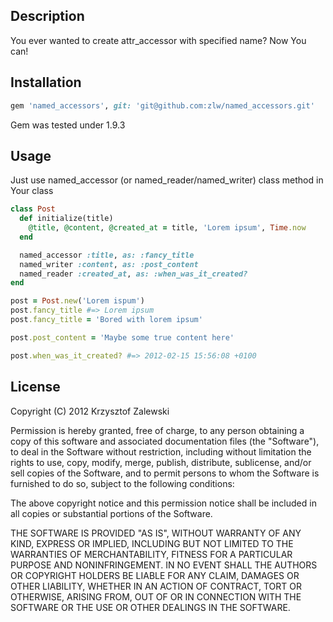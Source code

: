 ## Description

You ever wanted to create attr_accessor with specified name? Now You can!

## Installation

```ruby
gem 'named_accessors', git: 'git@github.com:zlw/named_accessors.git'
```

Gem was tested under 1.9.3

## Usage

Just use named_accessor (or named_reader/named_writer) class method in Your class

```ruby
class Post
  def initialize(title)
    @title, @content, @created_at = title, 'Lorem ipsum', Time.now
  end

  named_accessor :title, as: :fancy_title
  named_writer :content, as: :post_content
  named_reader :created_at, as: :when_was_it_created?
end

post = Post.new('Lorem ispum')
post.fancy_title #=> Lorem ipsum
post.fancy_title = 'Bored with lorem ipsum'

post.post_content = 'Maybe some true content here'

post.when_was_it_created? #=> 2012-02-15 15:56:08 +0100
```

## License

Copyright (C) 2012 Krzysztof Zalewski

Permission is hereby granted, free of charge, to any person obtaining a copy of this software and associated documentation files (the "Software"), to deal in the Software without restriction, including without limitation the rights to use, copy, modify, merge, publish, distribute, sublicense, and/or sell copies of the Software, and to permit persons to whom the Software is furnished to do so, subject to the following conditions:

The above copyright notice and this permission notice shall be included in all copies or substantial portions of the Software.

THE SOFTWARE IS PROVIDED "AS IS", WITHOUT WARRANTY OF ANY KIND, EXPRESS OR IMPLIED, INCLUDING BUT NOT LIMITED TO THE WARRANTIES OF MERCHANTABILITY, FITNESS FOR A PARTICULAR PURPOSE AND NONINFRINGEMENT. IN NO EVENT SHALL THE AUTHORS OR COPYRIGHT HOLDERS BE LIABLE FOR ANY CLAIM, DAMAGES OR OTHER LIABILITY, WHETHER IN AN ACTION OF CONTRACT, TORT OR OTHERWISE, ARISING FROM, OUT OF OR IN CONNECTION WITH THE SOFTWARE OR THE USE OR OTHER DEALINGS IN THE SOFTWARE.